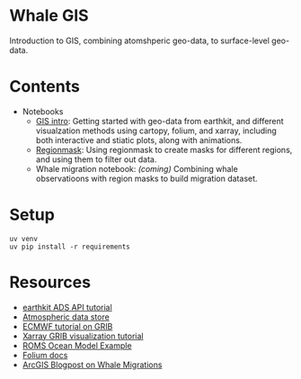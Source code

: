 # Whale GIS

Introduction to GIS, combining atomshperic geo-data, to surface-level geo-data. 

# Contents
- Notebooks
    - [GIS intro](notebooks/gis_intro.ipynb): Getting started with geo-data from earthkit, and different visualzation methods using cartopy, folium, and xarray, including both interactive and stiatic plots, along with animations.
    - [Regionmask](notebooks/regionmask.ipynb): Using regionmask to create masks for different regions, and using them to filter out data.
    - Whale migration notebook: _(coming)_ Combining whale observatioons with region masks to build migration dataset. 


# Setup

```
uv venv
uv pip install -r requirements

```

# Resources
- [earthkit ADS API tutorial](https://earthkit-data.readthedocs.io/en/latest/examples/ads.html)
- [Atmospheric data store](https://ads.atmosphere.copernicus.eu/)
- [ECMWF tutorial on GRIB](https://confluence.ecmwf.int/display/CKB/What+are+GRIB+files+and+how+can+I+read+them)
- [Xarray GRIB visualization tutorial](https://docs.xarray.dev/en/stable/examples/ERA5-GRIB-example.html)
- [ROMS Ocean Model Example](https://docs.xarray.dev/en/stable/examples/ROMS_ocean_model.html)
- [Folium docs](https://python-visualization.github.io/folium/latest/reference.html)
- [ArcGIS Blogpost on Whale Migrations](https://storymaps.arcgis.com/stories/19af1858ea074c6bbc2b512d5111ddad)

